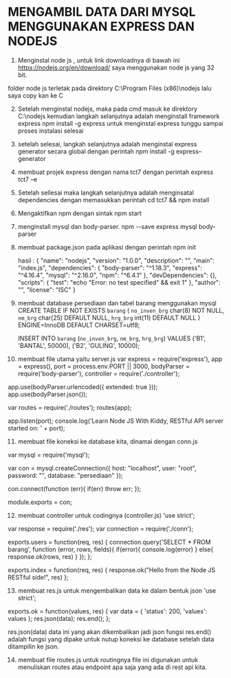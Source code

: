 # MENGAMBIL DATA DARI MYSQL MENGGUNAKAN EXPRESS DAN NODEJS

1. Menginstal node js , untuk link downloadnya di bawah ini 
https://nodejs.org/en/download/
saya menggunakan node js yang 32 bit.

folder node js terletak pada direktory C:\Program Files (x86)\nodejs
lalu saya copy kan ke C

2. Setelah menginstal nodejs, maka pada cmd masuk ke direktory C:\nodejs kemudian langkah selanjutnya adalah menginstall framework express
     npm install -g express untuk menginstal express
tunggu sampai proses instalasi selesai

3. setelah selesai, langkah selanjutnya adalah menginstal express generator secara global dengan perintah 
     npm install -g express–generator

4. membuat projek express dengan nama tct7 dengan perintah 
     express tct7 –e 
	 
5. Setelah sellesai maka langkah selanjutnya adalah menginsatal dependencies dengan memasukkan perintah 
     cd tct7 && npm install
	 
6. Mengaktifkan npm dengan sintak
     npm start

	 
	 
7. menginstall mysql dan body-parser.
     npm --save express mysql body-parser

8. membuat package.json pada aplikasi dengan perintah 
     npm init
	 
	 hasil :
	 {
     "name": "nodejs",
     "version": "1.0.0",
     "description": "",
     "main": "index.js",
     "dependencies": {
       "body-parser": "^1.18.3",
       "express": "^4.16.4",
       "mysql": "^2.16.0",
       "npm": "^6.4.1"
     },
     "devDependencies": {},
     "scripts": {
       "test": "echo \"Error: no test specified\" && exit 1"
     },
     "author": "",
    "license": "ISC"
   }

9. membuat database persediaan dan tabel barang menggunakan mysql 
    CREATE TABLE IF NOT EXISTS `barang` (
       `no_inven_brg` char(8) NOT NULL,
       `nm_brg` char(25) DEFAULT NULL,
       `hrg_brg` int(11) DEFAULT NULL
     ) ENGINE=InnoDB DEFAULT CHARSET=utf8;
	 
	 INSERT INTO `barang` (`no_inven_brg`, `nm_brg`, `hrg_brg`) VALUES
     ('B1', 'BANTAL', 50000),
     ('B2', 'GULING', 10000);
	 
10. membuat file utama yaitu server.js
    var express = require('express'),
       app = express(),
       port = process.env.PORT || 3000,
       bodyParser = require('body-parser'),
       controller = require('./controller');

   app.use(bodyParser.urlencoded({ extended: true }));
   app.use(bodyParser.json());

   var routes = require('./routes');
   routes(app);

   app.listen(port);
   console.log('Learn Node JS With Kiddy, RESTful API server started on: ' + port);
   
11. membuat file koneksi ke database kita, dinamai dengan conn.js

   var mysql = require('mysql');

   var con = mysql.createConnection({
     host: "localhost",
     user: "root",
     password: "",
     database: "persediaan"
   });

   con.connect(function (err){
       if(err) throw err;
   });

   module.exports = con;
   
12. membuat controller untuk codingnya (controller.js)
   'use strict';

   var response = require('./res');
   var connection = require('./conn');

   exports.users = function(req, res) {
       connection.query('SELECT * FROM barang', function (error, rows, fields){
           if(error){
               console.log(error)
           } else{
               response.ok(rows, res)
           }
       });
   };

   exports.index = function(req, res) {
       response.ok("Hello from the Node JS RESTful side!", res)
   };
   
13. membuat res.js untuk mengembalikan data ke dalam bentuk json
   'use strict';

   exports.ok = function(values, res) {
     var data = {
         'status': 200,
         'values': values
     };
     res.json(data);
     res.end();
   };
   
res.json(data) data ini yang akan dikembalikan jadi json
fungsi res.end() adalah fungsi yang dipake untuk nutup koneksi ke database setelah data 
ditampilin ke json.

14. membuat file routes.js untuk routingnya
 file ini digunakan untuk menuliskan routes atau endpoint apa saja yang ada di rest api kita.




   
   